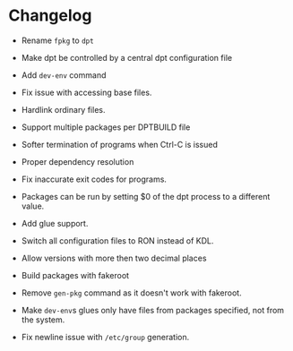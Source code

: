 # Changelog

- Rename `fpkg` to `dpt`

- Make dpt be controlled by a central dpt configuration file

- Add `dev-env` command

- Fix issue with accessing base files.

- Hardlink ordinary files.

- Support multiple packages per DPTBUILD file

- Softer termination of programs when Ctrl-C is issued

- Proper dependency resolution

- Fix inaccurate exit codes for programs.

- Packages can be run by setting $0 of the dpt process to a different value.

- Add glue support.

- Switch all configuration files to RON instead of KDL.

- Allow versions with more then two decimal places

- Build packages with fakeroot

- Remove `gen-pkg` command as it doesn't work with fakeroot.

- Make `dev-env`s glues only have files from packages specified, not from the system.

- Fix newline issue with `/etc/group` generation.
